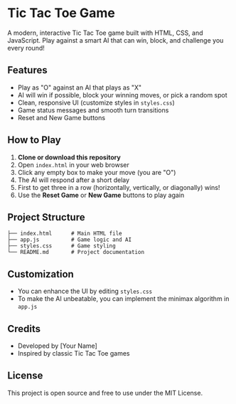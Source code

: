 # Tic Tac Toe Game

A modern, interactive Tic Tac Toe game built with HTML, CSS, and JavaScript. Play against a smart AI that can win, block, and challenge you every round!

## Features

- Play as "O" against an AI that plays as "X"
- AI will win if possible, block your winning moves, or pick a random spot
- Clean, responsive UI (customize styles in `styles.css`)
- Game status messages and smooth turn transitions
- Reset and New Game buttons

## How to Play

1. **Clone or download this repository**
2. Open `index.html` in your web browser
3. Click any empty box to make your move (you are "O")
4. The AI will respond after a short delay
5. First to get three in a row (horizontally, vertically, or diagonally) wins!
6. Use the **Reset Game** or **New Game** buttons to play again

## Project Structure

```
├── index.html      # Main HTML file
├── app.js          # Game logic and AI
├── styles.css      # Game styling
└── README.md       # Project documentation
```

## Customization

- You can enhance the UI by editing `styles.css`
- To make the AI unbeatable, you can implement the minimax algorithm in `app.js`

## Credits

- Developed by [Your Name]
- Inspired by classic Tic Tac Toe games

## License

This project is open source and free to use under the MIT License.

